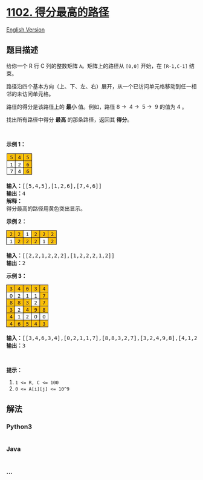 # [1102. 得分最高的路径](https://leetcode-cn.com/problems/path-with-maximum-minimum-value)

[English Version](/solution/1100-1199/1102.Path%20With%20Maximum%20Minimum%20Value/README_EN.md)

## 题目描述

<!-- 这里写题目描述 -->
<p>给你一个 R 行 C 列的整数矩阵 <code>A</code>。矩阵上的路径从 <code>[0,0]</code> 开始，在 <code>[R-1,C-1]</code> 结束。</p>

<p>路径沿四个基本方向（上、下、左、右）展开，从一个已访问单元格移动到任一相邻的未访问单元格。</p>

<p>路径的得分是该路径上的 <strong>最小</strong> 值。例如，路径 8 →  4 →  5 →  9 的值为 4 。</p>

<p>找出所有路径中得分 <strong>最高</strong> 的那条路径，返回其 <strong>得分</strong>。</p>

<p> </p>

<p><strong>示例 1：</strong></p>

![](./images/1313_ex1.jpeg)

<pre><strong>输入：</strong>[[5,4,5],[1,2,6],[7,4,6]]
<strong>输出：</strong>4
<strong>解释： </strong>
得分最高的路径用黄色突出显示。 
</pre>

<p><strong>示例 2：</strong></p>

![](./images/1313_ex2.jpeg)

<pre><strong>输入：</strong>[[2,2,1,2,2,2],[1,2,2,2,1,2]]
<strong>输出：</strong>2</pre>

<p><strong>示例 3：</strong></p>

![](./images/1313_ex3.jpeg)

<pre><strong>输入：</strong>[[3,4,6,3,4],[0,2,1,1,7],[8,8,3,2,7],[3,2,4,9,8],[4,1,2,0,0],[4,6,5,4,3]]
<strong>输出：</strong>3</pre>

<p> </p>

<p><strong>提示：</strong></p>

<ol>
	<li><code>1 <= R, C <= 100</code></li>
	<li><code>0 <= A[i][j] <= 10^9</code></li>
</ol>

## 解法

<!-- 这里可写通用的实现逻辑 -->

<!-- tabs:start -->

### **Python3**

<!-- 这里可写当前语言的特殊实现逻辑 -->

```python

```

### **Java**

<!-- 这里可写当前语言的特殊实现逻辑 -->

```java

```

### **...**

```

```

<!-- tabs:end -->

